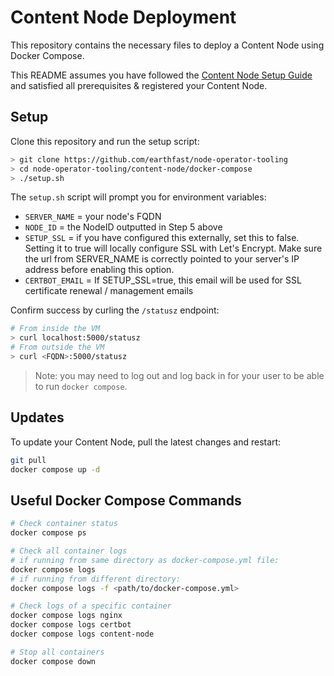 # Content Node Deployment

This repository contains the necessary files to deploy a Content Node using Docker Compose.

This README assumes you have followed the [Content Node Setup Guide](https://docs.earthfast.com/node-operators/content-node-setup) and satisfied all prerequisites & registered your Content Node.

## Setup

Clone this repository and run the setup script:
```sh
> git clone https://github.com/earthfast/node-operator-tooling
> cd node-operator-tooling/content-node/docker-compose
> ./setup.sh
```

The `setup.sh` script will prompt you for environment variables:
* `SERVER_NAME` = your node's FQDN
* `NODE_ID` = the NodeID outputted in Step 5 above
* `SETUP_SSL` = if you have configured this externally, set this to false. Setting it to true will locally configure SSL with Let's Encrypt. Make sure the url from SERVER_NAME is correctly pointed to your server's IP address before enabling this option.
* `CERTBOT_EMAIL` = If SETUP_SSL=true, this email will be used for SSL certificate renewal / management emails

Confirm success by curling the `/statusz` endpoint:
```sh
# From inside the VM
> curl localhost:5000/statusz
# From outside the VM
> curl <FQDN>:5000/statusz
```

> Note: you may need to log out and log back in for your user to be able to run `docker compose`.

## Updates

To update your Content Node, pull the latest changes and restart:
```sh
git pull
docker compose up -d
```

## Useful Docker Compose Commands

```sh
# Check container status
docker compose ps

# Check all container logs
# if running from same directory as docker-compose.yml file:
docker compose logs
# if running from different directory:
docker compose logs -f <path/to/docker-compose.yml>

# Check logs of a specific container
docker compose logs nginx
docker compose logs certbot
docker compose logs content-node

# Stop all containers
docker compose down
```
